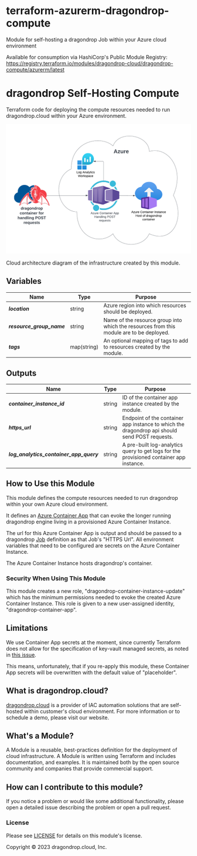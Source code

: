 # terraform-azurerm-dragondrop-compute
Module for self-hosting a dragondrop Job within your Azure cloud environment

Available for consumption via HashiCorp's Public Module Registry: https://registry.terraform.io/modules/dragondrop-cloud/dragondrop-compute/azurerm/latest

# dragondrop Self-Hosting Compute
Terraform code for deploying the compute resources needed to run dragondrop.cloud within your Azure environment.

![Azure infrastructure Module](images/2023-06-14-azure-module.png)

Cloud architecture diagram of the infrastructure created by this module.

## Variables

| Name                      | Type        | Purpose                                                                                         |
|---------------------------|-------------|-------------------------------------------------------------------------------------------------|
| **_location_**            | string      | Azure region into which resources should be deployed.                                           |
| **_resource_group_name_** | string      | Name of the resource group into which the resources from this module are to be deployed.        |
| **_tags_**                | map(string) | An optional mapping of tags to add to resources created by the module.                          |

## Outputs

| Name                                    | Type   | Purpose                                                                                       |
|-----------------------------------------|--------|-----------------------------------------------------------------------------------------------|
| **_container_instance_id_**             | string | ID of the container app instance created by the module.                                       |
| **_https_url_**                         | string | Endpoint of the container app instance to which the dragondrop api should send POST requests. |
| **_log_analytics_container_app_query_** | string | A pre-built log-analytics query to get logs for the provisioned container app instance.       |


## How to Use this Module
This module defines the compute resources needed to run dragondrop within your own Azure cloud environment.

It defines an [Azure Container App](https://github.com/dragondrop-cloud/container-instance-http-trigger) that can
evoke the longer running dragondrop engine living in a provisioned Azure Container Instance.

The url for this Azure Container App is output and should be passed to a dragondrop [Job](https://docs.dragondrop.cloud/product-docs/getting-started/creating-a-job)
definition as that Job's "HTTPS Url". All environment variables that need to be configured are secrets on the Azure Container Instance.

The Azure Container Instance hosts dragondrop's container.

### Security When Using This Module
This module creates a new role, "dragondrop-container-instance-update" which has the minimum permissions needed to evoke
the created Azure Container Instance. This role is given to a new user-assigned identity, "dragondrop-container-app".

## Limitations
We use Container App secrets at the moment, since currently Terraform does not allow
for the specification of key-vault managed secrets, as noted in [this issue](https://github.com/hashicorp/terraform-provider-azurerm/issues/21739).

This means, unfortunately, that if you re-apply this module, these Container App secrets will be overwritten with the default
value of "placeholder".

## What is dragondrop.cloud?
[dragondrop.cloud](https://dragondrop.cloud) is a provider of IAC automation solutions that are self-hosted
within customer's cloud environment. For more information or to schedule a demo, please visit our website.

## What's a Module?
A Module is a reusable, best-practices definition for the deployment of cloud infrastructure.
A Module is written using Terraform and includes documentation, and examples.
It is maintained both by the open source community and companies that provide commercial support.

## How can I contribute to this module?
If you notice a problem or would like some additional functionality, please open a detailed issue describing
the problem or open a pull request.

### License
Please see [LICENSE](LICENSE) for details on this module's license.

Copyright © 2023 dragondrop.cloud, Inc.
